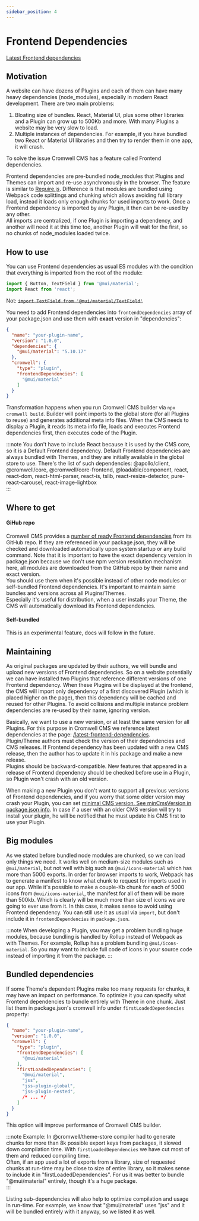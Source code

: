 ```yaml
---
sidebar_position: 4
---
```


# Frontend Dependencies

[Latest Frontend dependencies](/latest-frontend-dependencies)

## Motivation

A website can have dozens of Plugins and each of them can have many heavy dependencies (node_modules), especially in modern React development. There are two main problems:

1. Bloating size of bundles. React, Material UI, plus some other libraries and a Plugin can grow up to 500Kb and more. With many Plugins a website may be very slow to load.
2. Multiple instances of dependencies. For example, if you have bundled two React or Material UI libraries and then try to render them in one app, it will crash.

To solve the issue Cromwell CMS has a feature called Frontend dependencies.   

Frontend dependencies are pre-bundled node_modules that Plugins and Themes can import and re-use asynchronously in the browser. The feature is similar to [Require.js](https://requirejs.org/). Difference is that modules are bundled using Webpack code splittings and chunking which allows avoiding full library load, instead it loads only enough chunks for used imports to work. Once a Frontend dependency is imported by any Plugin, it then can be re-used by any other.  
All imports are centralized, if one Plugin is importing a dependency, and another will need it at this time too, another Plugin will wait for the first, so no chunks of node_modules loaded twice. 

## How to use

You can use Frontend dependencies as usual ES modules with the condition that everything is imported from the root of the module:
```ts
import { Button, TextField } from '@mui/material';
import React from 'react';
``` 
Not: <s>`import TextField from '@mui/material/TextField'`</s>

You need to add Frontend dependencies into `frontendDependencies` array of your package.json and use them with **exact** version in "dependencies":
```json
{
  "name": "your-plugin-name",
  "version": "1.0.0",
  "dependencies": {
    "@mui/material": "5.10.17"
  },
  "cromwell": {
    "type": "plugin",
    "frontendDependencies": [
      "@mui/material"
    ]
  }
}
```

Transformation happens when you run Cromwell CMS builder via `npx cromwell build`. Builder will point imports to the global store (for all Plugins to reuse) and generates additional meta info files. When the CMS needs to display a Plugin, it reads its meta info file, loads and executes Frontend dependencies first, then executes code of the Plugin.  

:::note
You don't have to include React because it is used by the CMS core, so it is a Default Frontend dependency.
Default Frontend dependencies are always bundled with Themes, and they are initially available in the global store to use. There's the list of such dependencies: @apollo/client, @cromwell/core, @cromwell/core-frontend, @loadable/component, react, react-dom, react-html-parser, react-is, tslib, react-resize-detector, pure-react-carousel, react-image-lightbox  
:::


## Where to get

#### GiHub repo
Cromwell CMS provides a [number of ready Frontend dependencies](/latest-frontend-dependencies) from its GitHub repo. If they are referenced in your package.json, they will be checked and downloaded automatically upon system startup or any build command. Note that it is important to have the exact dependency version in package.json because we don't use npm version resolution mechanism here, all modules are downloaded from the GitHub repo by their name and exact version.  
You should use them when it's possible instead of other node modules or self-bundled Frontend dependencies. It's important to maintain same bundles and versions across all Plugins/Themes.  
Especially it's useful for distribution, when a user installs your Theme, the CMS will automatically download its Frontend dependencies.

#### Self-bundled
This is an experimental feature, docs will follow in the future.


## Maintaining

As original packages are updated by their authors, we will bundle and upload new versions of Frontend dependencies. So on a website potentially we can have installed two Plugins that reference different versions of one Frontend dependency.
When these Plugins will be displayed at the frontend, the CMS will import only dependency of a first discovered Plugin (which is placed higher on the page), then this dependency will be cached and reused for other Plugins. To avoid collisions and multiple instance problem dependencies are re-used by their name, ignoring version.  

Basically, we want to use a new version, or at least the same version for all Plugins. For this purpose in Cromwell CMS we reference latest dependencies at the page: [/latest-frontend-dependencies](/latest-frontend-dependencies).  
Plugin/Theme authors must check the version of their dependencies and CMS releases. If Frontend dependency has been updated with a new CMS release, then the author has to update it in his package and make a new release.   
Plugins should be backward-compatible. New features that appeared in a release of Frontend dependency should be checked before use in a Plugin, so Plugin won't crash with an old version.

When making a new Plugin you don't want to support all previous versions of Frontend dependencies, and if you worry that some older version may crash your Plugin, you can set [minimal CMS version. See minCmsVersion in package.json info](./module-config#packagejson-info). In case if a user with an older CMS version will try to install your plugin, he will be notified that he must update his CMS first to use your Plugin.


## Big modules

As we stated before bundled node modules are chunked, so we can load only things we need. It works well on medium-size modules such as `@mui/material`, but not well with big such as `@mui/icons-material` which has more than 5000 exports.
In order for browser imports to work, Webpack has to generate a manifest to know what chunk to request for imports used in our app. While it's possible to make a couple-Kb chunk for each of 5000 icons from `@mui/icons-material`, the manifest for all of them will be more than 500kb. Which is clearly will be much more than size of icons we are going to ever use from it. In this case, it makes sense to avoid using Frontend dependency. You can still use it as usual via `import`, but don't include it in `frontendDependencies` in `package.json`.

:::note
When developing a Plugin, you may get a problem bundling huge modules, because bundling is handled by Rollup instead of Webpack as with Themes. For example, Rollup has a problem bundling `@mui/icons-material`. So you may want to include full code of icons in your source code instead of importing it from the package.
:::


## Bundled dependencies

If some Theme's dependent Plugins make too many requests for chunks, it may have an impact on performance. To optimize it you can specify what Frontend dependencies to bundle entirely with Theme in one chunk.
Just list them in package.json's cromwell info under `firstLoadedDependencies` property:
```json title="package.json"
{
  "name": "your-plugin-name",
  "version": "1.0.0",
  "cromwell": {
    "type": "plugin",
    "frontendDependencies": [
      "@mui/material"
    ],
    "firstLoadedDependencies": [
      "@mui/material",
      "jss",
      "jss-plugin-global",
      "jss-plugin-nested",
      /* ... */
    ]
  }
}
```
This option will improve performance of Cromwell CMS builder.  

:::note
Example: In @cromwell/theme-store compiler had to generate chunks for more than 8k possible export keys from packages, it slowed down compilation time. With `firstLoadedDependencies` we have cut most of them and reduced compiling time.  
Often, if an app used a lot of exports from a library, size of requested chunks at run-time may be close to size of entire library, so it makes sense to include it in "firstLoadedDependencies". For us it was better to bundle "@mui/material" entirely, though it's a huge package.  
:::

Listing sub-dependencies will also help to optimize compilation and usage in run-time. For example, we know that "@mui/material" uses "jss" and it will be bundled entirely with it anyway, so we listed it as well.